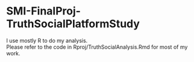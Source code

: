 # SMI-FinalProj-TruthSocialPlatformStudy

I use mostly R to do my analysis.  
Please refer to the code in Rproj/TruthSocialAnalysis.Rmd for most of my work.  
